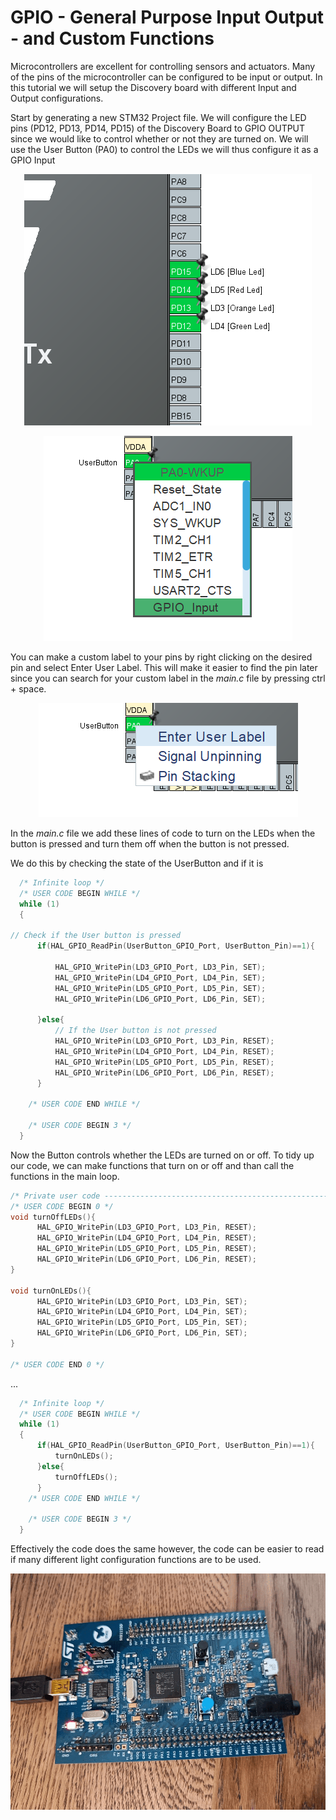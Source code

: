 # GPIO - General Purpose Input Output - and Custom Functions

Microcontrollers are excellent for controlling sensors and actuators. Many of the pins of the microcontroller can be configured to be input or output. In this tutorial we will setup the Discovery board with different Input and Output configurations.



Start by generating a new STM32 Project file. We will configure the LED pins (PD12, PD13, PD14, PD15) of the Discovery Board to GPIO OUTPUT since we would like to control whether or not they are turned on. We will use the User Button (PA0) to control the LEDs we will thus configure it as a GPIO Input

<p align="center"> 
    <img src = "LEDconf.png">
</p>

<p align="center"> 
    <img src = "userPinconf.png">
</p>


You can make a custom label to your pins by right clicking on the desired pin and select Enter User Label. This will make it easier to find the pin later since you can search for your custom label in the *main.c* file by pressing ctrl + space.
<p align="center"> 
    <img src = "customLabel.png">
</p>

In the *main.c* file we add these lines of code to turn on the LEDs when the button is pressed and turn them off when the button is not pressed.

We do this by checking the state of the UserButton and if it is 
```c
  /* Infinite loop */
  /* USER CODE BEGIN WHILE */
  while (1)
  {

// Check if the User button is pressed
	  if(HAL_GPIO_ReadPin(UserButton_GPIO_Port, UserButton_Pin)==1){
		  
		  HAL_GPIO_WritePin(LD3_GPIO_Port, LD3_Pin, SET);
		  HAL_GPIO_WritePin(LD4_GPIO_Port, LD4_Pin, SET);
		  HAL_GPIO_WritePin(LD5_GPIO_Port, LD5_Pin, SET);
		  HAL_GPIO_WritePin(LD6_GPIO_Port, LD6_Pin, SET);

	  }else{
		  // If the User button is not pressed
		  HAL_GPIO_WritePin(LD3_GPIO_Port, LD3_Pin, RESET);
		  HAL_GPIO_WritePin(LD4_GPIO_Port, LD4_Pin, RESET);
		  HAL_GPIO_WritePin(LD5_GPIO_Port, LD5_Pin, RESET);
		  HAL_GPIO_WritePin(LD6_GPIO_Port, LD6_Pin, RESET);
	  }

    /* USER CODE END WHILE */

    /* USER CODE BEGIN 3 */
  }
```
Now the Button controls whether the LEDs are turned on or off. To tidy up our code, we can make functions that turn on or off and than call the functions in the main loop.


```c
/* Private user code ---------------------------------------------------------*/
/* USER CODE BEGIN 0 */
void turnOffLEDs(){
	  HAL_GPIO_WritePin(LD3_GPIO_Port, LD3_Pin, RESET);
	  HAL_GPIO_WritePin(LD4_GPIO_Port, LD4_Pin, RESET);
	  HAL_GPIO_WritePin(LD5_GPIO_Port, LD5_Pin, RESET);
	  HAL_GPIO_WritePin(LD6_GPIO_Port, LD6_Pin, RESET);
}

void turnOnLEDs(){
	  HAL_GPIO_WritePin(LD3_GPIO_Port, LD3_Pin, SET);
	  HAL_GPIO_WritePin(LD4_GPIO_Port, LD4_Pin, SET);
	  HAL_GPIO_WritePin(LD5_GPIO_Port, LD5_Pin, SET);
	  HAL_GPIO_WritePin(LD6_GPIO_Port, LD6_Pin, SET);
}

/* USER CODE END 0 */

```
...

```c
  /* Infinite loop */
  /* USER CODE BEGIN WHILE */
  while (1)
  {
	  if(HAL_GPIO_ReadPin(UserButton_GPIO_Port, UserButton_Pin)==1){
		  turnOnLEDs();
	  }else{
		  turnOffLEDs();
	  }
    /* USER CODE END WHILE */

    /* USER CODE BEGIN 3 */
  }
```
Effectively the code does the same however, the code can be easier to read if many different light configuration functions are to be used.

![](gpio.gif)

